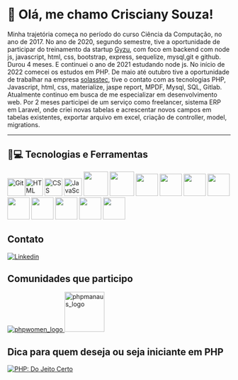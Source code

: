 # 👋 Olá, me chamo Crisciany Souza!
Minha trajetória começa no período do curso Ciência da Computação, no ano de 2017. No ano de 2020, segundo semestre, tive a oportunidade de participar do treinamento da startup [Gyzu](https://www.instagram.com/gyzubrasil/), com foco em backend com node js, javascript, html, css, bootstrap, express, sequelize, mysql,git e github. Durou 4 meses. E continuei o ano de 2021 estudando node js. No início de 2022 comecei os estudos em PHP. De maio até outubro tive a oportunidade de trabalhar na empresa [solasstec](http://www.solasstec.com/site/index.php), tive o contato com as tecnologias PHP, Javascript, html, css, materialize, jaspe report, MPDF, Mysql, SQL, Gitlab. Atualmente continuo em busca de me especializar em desenvolvimento web.
Por 2 meses participei de um serviço como freelancer, sistema ERP em Laravel, onde criei novas tabelas e acrescentar novos campos em tabelas existentes, exportar arquivo em excel, criação de controller, model, migrations.

<hr>

## 🚀💻 Tecnologias e Ferramentas

<img alt="Git" src="https://cdn.jsdelivr.net/gh/devicons/devicon/icons/git/git-original.svg" width=40 height=40 /><img alt="HTML" src="https://cdn.jsdelivr.net/gh/devicons/devicon/icons/html5/html5-original.svg" width=40 height=40 /> <img alt="CSS" src="https://cdn.jsdelivr.net/gh/devicons/devicon/icons/css3/css3-original.svg" width=40 height=40 /> <img alt="JavaScript" src="https://cdn.jsdelivr.net/gh/devicons/devicon/icons/javascript/javascript-original.svg" width=40 height=40 />
<img src="https://cdn.jsdelivr.net/gh/devicons/devicon/icons/php/php-original.svg" width=55 height=55 />
<img src="https://cdn.jsdelivr.net/gh/devicons/devicon/icons/mysql/mysql-original-wordmark.svg" width=55 height=55/>
<img src="https://cdn.jsdelivr.net/gh/devicons/devicon/icons/bootstrap/bootstrap-original.svg" width=50 height=50/>
<img src="https://cdn.jsdelivr.net/gh/devicons/devicon@latest/icons/laravel/laravel-original.svg" width=50 height=50/>
<img src="https://cdn.jsdelivr.net/gh/devicons/devicon/icons/jquery/jquery-plain-wordmark.svg" width=50 height=50/>
<img src="https://cdn.jsdelivr.net/gh/devicons/devicon/icons/nodejs/nodejs-plain-wordmark.svg" width=50 height=50 /> 
<img src="https://cdn.jsdelivr.net/gh/devicons/devicon/icons/docker/docker-original.svg" width=50 height=50 />
<img src="https://cdn.jsdelivr.net/gh/devicons/devicon/icons/postgresql/postgresql-original.svg" width=50 height=50 />
<img src="https://cdn.jsdelivr.net/gh/devicons/devicon/icons/linux/linux-original.svg" width=50 height=50 />
<img src="https://cdn.jsdelivr.net/gh/devicons/devicon/icons/composer/composer-original.svg" width=50 height=50 />
<img src="https://cdn.jsdelivr.net/gh/devicons/devicon/icons/bash/bash-original.svg" width=50 height=50 />
## Contato
<a href="https://www.linkedin.com/in/criscianysilva/">
  <img alt="Linkedin" src="https://img.shields.io/badge/LinkedIn-0077B5?style=for-the-badge&logo=linkedin&logoColor=white">
</a>

## Comunidades que participo
<a href="https://phpwomen.org.br/">
  <img alt="phpwomen_logo" src="https://phpwomen.org.br/assets/images/logos/logo-150x68.png"/>
</a>
<a href="https://www.linkedin.com/company/phpmanaus/">
  <img alt="phpmanaus_logo" src="https://github.com/user-attachments/assets/3bf7dfdf-c2ec-40b4-81ec-878637da7faa" width="90px"/>
</a>

## Dica para quem deseja ou seja iniciante em PHP
<a href="http://br.phptherightway.com">
    <img src="http://br.phptherightway.com/images/banners/rect-180x150.png" alt="PHP: Do Jeito Certo"/>
</a>
